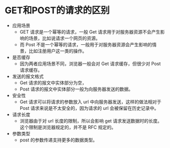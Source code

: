 # GET和POST的请求的区别
* 应用场景
    * GET 请求是一个幂等的请求，一般 Get 请求用于对服务器资源不会产生影响的场景，比如说请求一个网页的资源。
    * 而 Post 不是一个幂等的请求，一般用于对服务器资源会产生影响的情景，比如注册用户这一类的操作。
* 是否缓存
    * 因为两者应用场景不同，浏览器一般会对 Get 请求缓存，但很少对 Post 请求缓存。
* 发送的报文格式
    * Get 请求的报文中实体部分为空，
    * Post 请求的报文中实体部分一般为向服务器发送的数据。
* 安全性
    * Get 请求可以将请求的参数放入 url 中向服务器发送，这样的做法相对于 Post 请求来说是不太安全的，因为请求的 url 会被保留在历史记录中。
* 请求长度
    * 浏览器由于对 url 长度的限制，所以会影响 get 请求发送数据时的长度。这个限制是浏览器规定的，并不是 RFC 规定的。
* 参数类型
    * post 的参数传递支持更多的数据类型。

